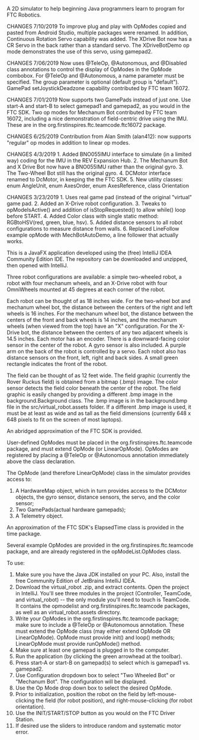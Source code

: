 A 2D simulator to help beginning Java programmers learn to program for FTC Robotics.

CHANGES 7/10/2019
    To improve plug and play with OpModes copied and pasted from Android Studio, multiple packages were renamed. In
    addition, Continuous Rotation Servo capability was added. The XDrive Bot now has a CR Servo in the back rather
    than a standard servo. The XDriveBotDemo op mode demonstrates the use of this servo, using gamepad2.

CHANGES 7/06/2019
    Now uses @TeleOp, @Autonomous, and @Disabled class annotations to control the display of OpModes in the OpMode
    combobox. For @TeleOp and @Autonomous, a name parameter must be specified. The group parameter is optional (default
    group is "default"). GamePad setJoystickDeadzone capability contributed by FTC team 16072.

CHANGES 7/01/2019
    Now supports two GamePads instead of just one. Use start-A and start-B to select gamepad1 and gamepad2, as
    you would in the FTC SDK. Two op modes for Mechanum Bot contributed by FTC team 16072, including a nice
    demonstration of field-centric drive using the IMU. These are in the org.firstinspires.ftc.teamcode.ftc16072 package.

CHANGES 6/25/2019
    Contribution from Alan Smith (alan412): now supports "regular" op modes in addition to linear op modes.

CHANGES 4/3/2019
    1. Added BNO055IMU interface to simulate (in a limited way) coding for the IMU in the REV Expansion Hub.
    2. The Mechanum Bot and X Drive Bot now have a BNO055IMU rather than the original gyro.
    3. The Two-Wheel Bot still has the original gyro.
    4. DCMotor interface renamed to DcMotor, in keeping the the FTC SDK.
    5. New utility classes: enum AngleUnit, enum AxesOrder, enum AxesReference, class Orientation

CHANGES 3/23/2019
    1. Uses real game pad (instead of the original "virtual" game pad.
    2. Added an X-Drive robot configuration.
    3. Tweaks to opModeIsActive() and addition of isStopRequested() to allow while() loop before START.
    4. Added Color class with single static method: RGBtoHSV(red, green, blue, hsv).
    5. Added distance sensors to all robot configurations to measure distance from walls.
    6. Replaced LineFollow example opMode with MechBotAutoDemo, a line follower that actually works.

This is a JavaFX application developed using the (free) IntelliJ IDEA Community Edition IDE. The repository can be downloaded
and unzipped, then opened with IntelliJ.

Three robot configurations are available: a simple two-wheeled robot, a robot with four mechanum wheels, and an
X-Drive robot with four OmniWheels mounted at 45 degrees at each corner of the robot.

Each robot can be thought of as 18 inches wide.  For the two-wheel bot and mechanum wheel bot, the distance between
the centers of the right and left wheels is 16 inches. For the mechanum wheel bot, the distance between the centers
of the front and back wheels is 14 inches, and the mechanum wheels (when viewed from the top) have an "X" configuration.
For the X-Drive bot, the distance between the centers of any two adjacent wheels is 14.5 inches. Each motor has an
encoder. There is a downward-facing color sensor in the center of the robot. A gyro sensor is also included. A purple
arm on the back of the robot is controlled by a servo. Each robot also has distance sensors on the front, left, right
and back sides. A small green rectangle indicates the front of the robot.

The field can be thought of as 12 feet wide. The field graphic (currently the Rover Ruckus field)
is obtained from a bitmap (.bmp) image. The color sensor detects the field color beneath the center of the
robot. The field graphic is easily changed by providing a different .bmp image in the background.Background class.
The .bmp image is in the background.bmp file in the src/virtual_robot.assets folder. If a different .bmp image is used,
it must be at least as wide and as tall as the field dimensions (currently 648 x 648 pixels to fit on the screen of
most laptops).

An abridged approximation of the FTC SDK is provided.

User-defined OpModes must be placed in the org.firstinspires.ftc.teamcode package, and must extend OpMode (or LinearOpMode). OpModes are
registered by placing a @TeleOp or @Autonomous annotation immediately above the class declaration.

The OpMode (and therefore LinearOpMode) class in the simulator provides access to:

  1. A HardwareMap object, which in turn provides access to the DCMotor objects, the gyro sensor, distance sensors,
     the servo, and the color sensor;
  2. Two GamePads(actual hardware gamepads);
  3. A Telemetry object.

An approximation of the FTC SDK's ElapsedTime class is provided in the time package.

Several example OpModes are provided in the org.firstinspires.ftc.teamcode package, and are already registered in the opModeList.OpModes class.

To use:

  1. Make sure you have the Java JDK installed on your PC. Also, install the free Community Edition of JetBrains
     IntelliJ IDEA.
  2. Download the virtual_robot .zip, and extract contents. Open the project in IntelliJ. You'll see three modules in
     the project (Controller, TeamCode, and virtual_robot) -- the only module you'll need to touch is TeamCode. It
     contains the opmodelist and org.firstinspires.ftc.teamcode packages, as well as an virtual_robot.assets directory.
  3. Write your OpModes in the org.firstinspires.ftc.teamcode package; make sure to include a @TeleOp or @Autonomous annotation. These must
    extend the OpMode class (may either extend OpMode OR LinearOpMode). OpMode must provide init() and loop() methods;
     LinearOpMode must provide runOpMode() method.
  4. Make sure at least one gamepad is plugged in to the computer.
  5. Run the application (by clicking the green arrowhead at the toolbar).
  6. Press start-A or start-B on gamepad(s) to select which is gamepad1 vs. gamepad2.
  7. Use Configuration dropdown box to select "Two Wheeled Bot" or "Mechanum Bot". The configuration will be displayed.
  8. Use the Op Mode drop down box to select the desired OpMode.
  9. Prior to initialization, position the robot on the field by left-mouse-clicking the field (for robot position),
     and right-mouse-clicking (for robot orientation).
  10. Use the INIT/START/STOP button as you would on the FTC Driver Station.
  11. If desired use the sliders to introduce random and systematic motor error.

